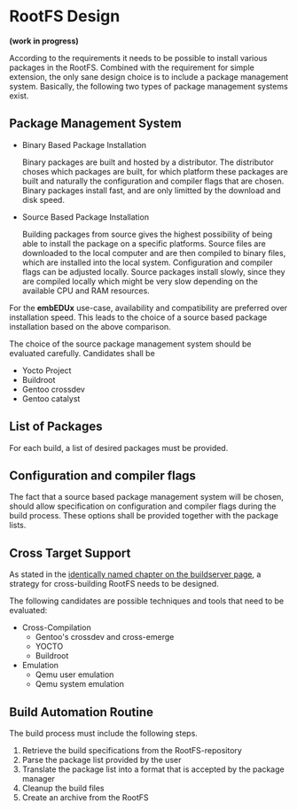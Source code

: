 # RootFS Design
**(work in progress)**

According to the requirements it needs to be possible to install various
packages in the RootFS. Combined with the requirement for simple extension, the
only sane design choice is to include a package management system. Basically,
the following two types of package management systems exist.

## Package Management System
* Binary Based Package Installation

    Binary packages are built and hosted by a distributor. The distributor
    choses which packages are built, for which platform these packages are
    built and naturally the configuration and compiler flags that are chosen.
    Binary packages install fast, and are only limitted by the download and disk
    speed.

* Source Based Package Installation

    Building packages from source gives the highest possibility of being able to
    install the package on a specific platforms. Source files are downloaded to
    the local computer and are then compiled to binary files, which are
    installed into the local system. Configuration and compiler flags can be
    adjusted locally. Source packages install slowly, since they are compiled
    locally which might be very slow depending on the available CPU and RAM
    resources.

For the **embEDUx** use-case, availability and compatibility are preferred over
installation speed. This leads to the choice of a source based package
installation based on the above comparison.

The choice of the source package management system should be evaluated
carefully. Candidates shall be

* Yocto Project
* Buildroot
* Gentoo crossdev
* Gentoo catalyst

## List of Packages
For each build, a list of desired packages must be provided.

## Configuration and compiler flags
The fact that a source based package
management system will be chosen, should allow specification on configuration
and compiler flags during the build process. These options shall be provided
together with the package lists.

## Cross Target Support
As stated in the [identically named chapter on the buildserver
page](buildserver.md#cross-target-support), a strategy for cross-building RootFS
needs to be designed.

The following candidates are possible techniques and tools that need to be evaluated:

* Cross-Compilation
    * Gentoo's crossdev and cross-emerge
    * YOCTO
    * Buildroot
* Emulation
    * Qemu user emulation
    * Qemu system emulation


## Build Automation Routine
The build process must include the following steps.

1. Retrieve the build specifications from the RootFS-repository
1. Parse the package list provided by the user
1. Translate the package list into a format that is accepted by the package
   manager
1. Cleanup the build files
1. Create an archive from the RootFS
